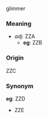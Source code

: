 glimmer
### Meaning
+ _adj_: ZZA
    + __eg__: ZZB

### Origin

ZZC

### Synonym

__eg__: ZZD

+ ZZE



